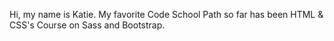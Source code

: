Hi, my name is Katie.
My favorite Code School Path so far has been HTML & CSS's Course on Sass and Bootstrap.

